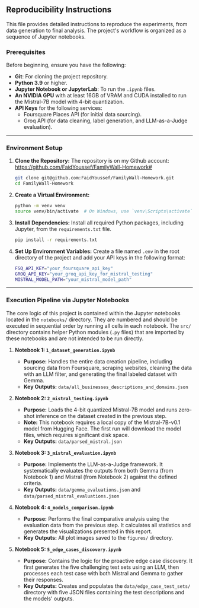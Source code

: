## Reproducibility Instructions

This file provides detailed instructions to reproduce the experiments, from data generation to final analysis. The project's workflow is organized as a sequence of Jupyter notebooks.


### Prerequisites
Before beginning, ensure you have the following:

- **Git**: For cloning the project repository.  
- **Python 3.9** or higher.  
- **Jupyter Notebook or JupyterLab**: To run the `.ipynb` files.  
- **An NVIDIA GPU** with at least 16GB of VRAM and CUDA installed to run the Mistral-7B model with 4-bit quantization.  
- **API Keys** for the following services:  
  - Foursquare Places API (for initial data sourcing).  
  - Groq API (for data cleaning, label generation, and LLM-as-a-Judge evaluation).  

---

### Environment Setup

1. **Clone the Repository:**
    The repository is on my Github account: https://github.com/FaidYoussef/FamilyWall-Homework#
   ```bash
   git clone git@github.com:FaidYoussef/FamilyWall-Homework.git
   cd FamilyWall-Homework
    ```

2. **Create a Virtual Environment:**
   ```bash
   python -m venv venv
   source venv/bin/activate  # On Windows, use `venv\Scripts\activate`
    ```

3. **Install Dependencies:** Install all required Python packages, including Jupyter, from the `requirements.txt` file.

   ```bash
   pip install -r requirements.txt
   ```

4. **Set Up Environment Variables:**
   Create a file named `.env` in the root directory of the project and add your API keys in the following format:

   ```bash
   FSQ_API_KEY="your_foursquare_api_key"
   GROQ_API_KEY="your_groq_api_key_for_mistral_testing"
   MISTRAL_MODEL_PATH="your_mistral_model_path"
   ```

---

### Execution Pipeline via Jupyter Notebooks

The core logic of this project is contained within the Jupyter notebooks located in the `notebooks/` directory. They are numbered and should be executed in sequential order by running all cells in each notebook. The `src/` directory contains helper Python modules (`.py` files) that are imported by these notebooks and are not intended to be run directly.

1. **Notebook 1: `1_dataset_generation.ipynb`**

   * **Purpose:** Handles the entire data creation pipeline, including sourcing data from Foursquare, scraping websites, cleaning the data with an LLM filter, and generating the final labeled dataset with Gemma.
   * **Key Outputs:** `data/all_businesses_descriptions_and_domains.json`

2. **Notebook 2: `2_mistral_testing.ipynb`**

   * **Purpose:** Loads the 4-bit quantized Mistral-7B model and runs zero-shot inference on the dataset created in the previous step.
   * **Note:** This notebook requires a local copy of the Mistral-7B-v0.1 model from Hugging Face. The first run will download the model files, which requires significant disk space.
   * **Key Outputs:** `data/parsed_mistral.json`

3. **Notebook 3: `3_mistral_evaluation.ipynb`**

   * **Purpose:** Implements the LLM-as-a-Judge framework. It systematically evaluates the outputs from both Gemma (from Notebook 1) and Mistral (from Notebook 2) against the defined criteria.
   * **Key Outputs:** `data/gemma_evaluations.json` and `data/parsed_mistral_evaluations.json`

4. **Notebook 4: `4_models_comparison.ipynb`**

   * **Purpose:** Performs the final comparative analysis using the evaluation data from the previous step. It calculates all statistics and generates the visualizations presented in this report.
   * **Key Outputs:** All plot images saved to the `figures/` directory.

5. **Notebook 5: `5_edge_cases_discovery.ipynb`**

   * **Purpose:** Contains the logic for the proactive edge case discovery. It first generates the five challenging test sets using an LLM, then processes each test case with both Mistral and Gemma to gather their responses.
   * **Key Outputs:** Creates and populates the `data/edge_case_test_sets/` directory with five JSON files containing the test descriptions and the models' outputs.

